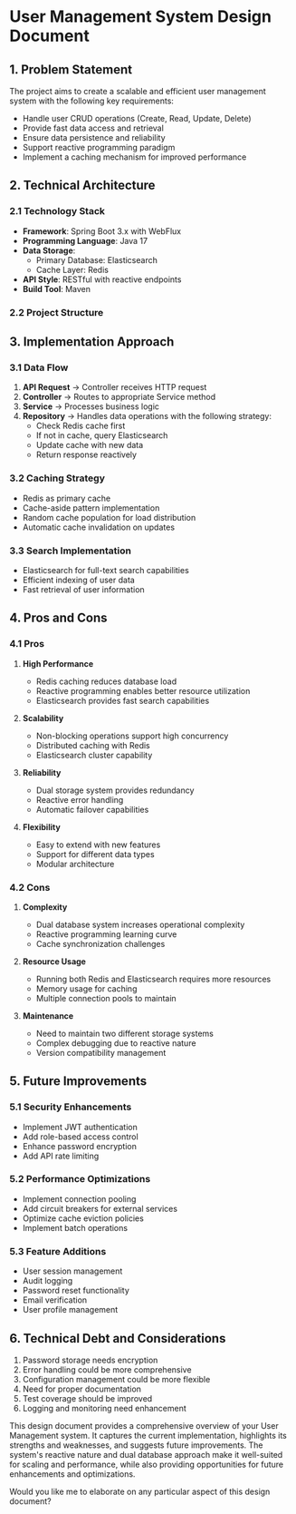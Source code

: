 # User Management System Design Document

## 1. Problem Statement
The project aims to create a scalable and efficient user management system with the following key requirements:
- Handle user CRUD operations (Create, Read, Update, Delete)
- Provide fast data access and retrieval
- Ensure data persistence and reliability
- Support reactive programming paradigm
- Implement a caching mechanism for improved performance

## 2. Technical Architecture

### 2.1 Technology Stack
- **Framework**: Spring Boot 3.x with WebFlux
- **Programming Language**: Java 17
- **Data Storage**:
  - Primary Database: Elasticsearch
  - Cache Layer: Redis
- **API Style**: RESTful with reactive endpoints
- **Build Tool**: Maven

### 2.2 Project Structure






## 3. Implementation Approach

### 3.1 Data Flow
1. **API Request** → Controller receives HTTP request
2. **Controller** → Routes to appropriate Service method
3. **Service** → Processes business logic
4. **Repository** → Handles data operations with the following strategy:
   - Check Redis cache first
   - If not in cache, query Elasticsearch
   - Update cache with new data
   - Return response reactively

### 3.2 Caching Strategy
- Redis as primary cache
- Cache-aside pattern implementation
- Random cache population for load distribution
- Automatic cache invalidation on updates

### 3.3 Search Implementation
- Elasticsearch for full-text search capabilities
- Efficient indexing of user data
- Fast retrieval of user information

## 4. Pros and Cons

### 4.1 Pros
1. **High Performance**
   - Redis caching reduces database load
   - Reactive programming enables better resource utilization
   - Elasticsearch provides fast search capabilities

2. **Scalability**
   - Non-blocking operations support high concurrency
   - Distributed caching with Redis
   - Elasticsearch cluster capability

3. **Reliability**
   - Dual storage system provides redundancy
   - Reactive error handling
   - Automatic failover capabilities

4. **Flexibility**
   - Easy to extend with new features
   - Support for different data types
   - Modular architecture

### 4.2 Cons
1. **Complexity**
   - Dual database system increases operational complexity
   - Reactive programming learning curve
   - Cache synchronization challenges

2. **Resource Usage**
   - Running both Redis and Elasticsearch requires more resources
   - Memory usage for caching
   - Multiple connection pools to maintain

3. **Maintenance**
   - Need to maintain two different storage systems
   - Complex debugging due to reactive nature
   - Version compatibility management

## 5. Future Improvements

### 5.1 Security Enhancements
- Implement JWT authentication
- Add role-based access control
- Enhance password encryption
- Add API rate limiting

### 5.2 Performance Optimizations
- Implement connection pooling
- Add circuit breakers for external services
- Optimize cache eviction policies
- Implement batch operations

### 5.3 Feature Additions
- User session management
- Audit logging
- Password reset functionality
- Email verification
- User profile management


## 6. Technical Debt and Considerations
1. Password storage needs encryption
2. Error handling could be more comprehensive
3. Configuration management could be more flexible
4. Need for proper documentation
5. Test coverage should be improved
6. Logging and monitoring need enhancement

This design document provides a comprehensive overview of your User Management system. It captures the current implementation, highlights its strengths and weaknesses, and suggests future improvements. The system's reactive nature and dual database approach make it well-suited for scaling and performance, while also providing opportunities for future enhancements and optimizations.

Would you like me to elaborate on any particular aspect of this design document?
